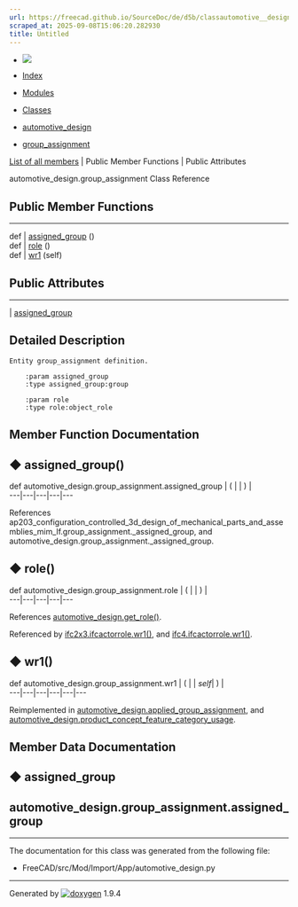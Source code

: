 ```yaml
---
url: https://freecad.github.io/SourceDoc/de/d5b/classautomotive__design_1_1group__assignment.html
scraped_at: 2025-09-08T15:06:20.282930
title: Untitled
---
```


  * [ ![](https://www.freecad.org/svg/logo-freecad.svg) ](https://freecadweb.org "FreeCAD")
  * [Index](../../index.html "Index")
  * [Modules](../../modules.html "Modules list")
  * [Classes](../../annotated.html "Annotated list")

  * [automotive_design](../../d4/ddf/namespaceautomotive__design.html)
  * [group_assignment](../../de/d5b/classautomotive__design_1_1group__assignment.html)

[List of all members](../../d9/dd3/classautomotive__design_1_1group__assignment-members.html) | Public Member Functions | Public Attributes

automotive_design.group_assignment Class Reference

##  Public Member Functions  
  
---  
def | [assigned_group](../../de/d5b/classautomotive__design_1_1group__assignment.html#acb66787fe7de9f6068fe1eb0b09a3930) ()  
def | [role](../../de/d5b/classautomotive__design_1_1group__assignment.html#a1b474a566a38a8c571d8801ad6a27d34) ()  
def | [wr1](../../de/d5b/classautomotive__design_1_1group__assignment.html#a184ac2d61b34a5db575a8fa819da7ea6) (self)  
  
##  Public Attributes  
  
---  
|
[assigned_group](../../de/d5b/classautomotive__design_1_1group__assignment.html#a433bbd48ced1e466bbd2443daba8a124)  
  
## Detailed Description

    
    
    Entity group_assignment definition.
    
        :param assigned_group
        :type assigned_group:group
    
        :param role
        :type role:object_role

## Member Function Documentation

## ◆ assigned_group()

def automotive_design.group_assignment.assigned_group  | ( | | ) |   
---|---|---|---|---  
  
References
ap203_configuration_controlled_3d_design_of_mechanical_parts_and_assemblies_mim_lf.group_assignment._assigned_group,
and automotive_design.group_assignment._assigned_group.

## ◆ role()

def automotive_design.group_assignment.role  | ( | | ) |   
---|---|---|---|---  
  
References
[automotive_design.get_role()](../../d4/ddf/namespaceautomotive__design.html#aa39c3b3145ab49b56fd7b3de3f8effb4).

Referenced by
[ifc2x3.ifcactorrole.wr1()](../../d9/d2f/classifc2x3_1_1ifcactorrole.html#ae281a252ec7f6b1d00c2b9989182978f),
and
[ifc4.ifcactorrole.wr1()](../../d8/d4c/classifc4_1_1ifcactorrole.html#aad59c64b5c5e278a59b5366592647b2d).

## ◆ wr1()

def automotive_design.group_assignment.wr1  | ( |  | _self_| ) |   
---|---|---|---|---|---  
  
Reimplemented in
[automotive_design.applied_group_assignment](../../d5/d50/classautomotive__design_1_1applied__group__assignment.html#a578fb7e9375ffc5e5c39040fa060a122),
and
[automotive_design.product_concept_feature_category_usage](../../d3/d64/classautomotive__design_1_1product__concept__feature__category__usage.html#a28fb4b2f1184057f27ad3cac7cac1fa7).

## Member Data Documentation

## ◆ assigned_group

automotive_design.group_assignment.assigned_group  
---  
  
* * *

The documentation for this class was generated from the following file:

  * FreeCAD/src/Mod/Import/App/automotive_design.py

* * *

Generated by
[![doxygen](../../doxygen.svg)](https://www.doxygen.org/index.html) 1.9.4

